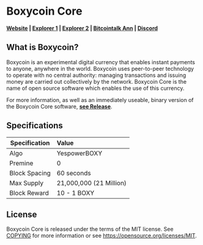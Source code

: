 Boxycoin Core
=====================================

**[Website](https://boxycoin.tech) | [Explorer 1](https://blocks.boxycoin.tech) | [Explorer 2](http://explorer.customspeed.nl) | [Bitcointalk Ann](https://bitcointalk.org/index.php?topic=5174488.0) | [Discord](https://discord.gg/unGuGEB)**


What is Boxycoin?
------------------

Boxycoin is an experimental digital currency that enables instant payments to
anyone, anywhere in the world. Boxycoin uses peer-to-peer technology to operate
with no central authority: managing transactions and issuing money are carried
out collectively by the network. Boxycoin Core is the name of open source
software which enables the use of this currency.

For more information, as well as an immediately useable, binary version of
the Boxycoin Core software, **[see Release](https://github.com/BoxyCoinProject/BoxyCoin/releases)**.

Specifications
------

| Specification          | Value                  |
| ---------------------- |:-----------------------|
| Algo                   | YespowerBOXY           |
| Premine                | 0                      |
| Block Spacing          | 60 seconds             |
| Max Supply             | 21,000,000 (21 Million)|
| Block Reward           | 10 - 1  BOXY           |

License
-------

Boxycoin Core is released under the terms of the MIT license. See [COPYING](COPYING) for more
information or see https://opensource.org/licenses/MIT.
